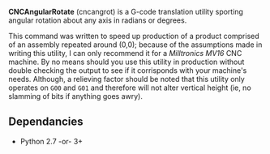 **CNCAngularRotate** (cncangrot) is a G-code translation utility sporting angular rotation about any axis in radians or degrees.

This command was written to speed up production of a product comprised of an assembly repeated around (0,0); because of the
assumptions made in writing this utility, I can only recommend it for a _Milltronics MV16_ CNC machine. By no means should
you use this utility in production without double checking the output to see if it corrisponds with your machine's needs.
Although, a relieving factor should be noted that this utility only operates on `G00` and `G01` and therefore will not alter
vertical height (ie, no slamming of bits if anything goes awry).

## Dependancies
* Python 2.7 -or- 3+